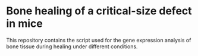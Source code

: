 # Bone healing of a critical-size defect in mice

This repository contains the script used for the gene expression analysis 
of bone tissue during healing under different conditions.
